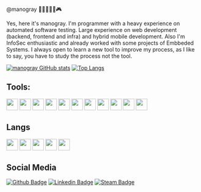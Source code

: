@manogray
👨🏻‍💻🤖📱🎮

Yes, here it's manogray. I'm programmer with a heavy experience on automated software testing. Large experience on web development (backend, frontend and infra) and hybrid mobile development. Also I'm InfoSec enthusiastic and already worked with some projects of Embbeded Systems. I always open to learn a new tool to improve my process, as I like to say, you have to study the process not the tool.

[![manogray GitHub stats](https://github-readme-stats.vercel.app/api?username=manogray&show_icons=true&theme=radical)](https://github.com/manogray/github-readme-stats)    [![Top Langs](https://github-readme-stats.vercel.app/api/top-langs/?username=manogray&layout=compact&theme=radical)](https://github.com/manogray/github-readme-stats)

## Tools:
<img height="30" src="https://img.shields.io/badge/Pytest-323330?style=for-the-badge&logo=pytest&logoColor=f5f5f5"> <img height="30" src="https://img.shields.io/badge/Selenium-323330?style=for-the-badge&logo=selenium&logoColor=f5f5f5"> <img height="30" src="https://img.shields.io/badge/React-323330?style=for-the-badge&logo=react&logoColor=f5f5f5"> <img height="30" src="https://img.shields.io/badge/Laravel-323330?style=for-the-badge&logo=laravel&logoColor=f5f5f5"> <img height="30" src="https://img.shields.io/badge/Node.js-323330?style=for-the-badge&logo=nodedotjs&logoColor=f5f5f5"> <img height="30" src="https://img.shields.io/badge/FastAPI-323330?style=for-the-badge&logo=fastapi&logoColor=f5f5f5"> <img height="30" src="https://img.shields.io/badge/Arduino-323330?style=for-the-badge&logo=arduino&logoColor=f5f5f5"> <img height="30" src="https://img.shields.io/badge/Raspberry-323330?style=for-the-badge&logo=raspberrypi&logoColor=f5f5f5"> <img height="30" src="https://img.shields.io/badge/ESP32-323330?style=for-the-badge&logo=espressif&logoColor=f5f5f5"> <img height="30" src="https://img.shields.io/badge/Git-323330?style=for-the-badge&logo=git&logoColor=f5f5f5"> <img height="30" src="https://img.shields.io/badge/Linux-323330?style=for-the-badge&logo=linux&logoColor=f5f5f5"> 

## Langs
<img height="30" src="https://img.shields.io/badge/Python-323330?style=for-the-badge&logo=python&logoColor=f5f5f5"> <img height="30" src="https://img.shields.io/badge/PHP-323330?style=for-the-badge&logo=php&logoColor=f5f5f5"> <img height="30" src="https://img.shields.io/badge/C/C++-323330?style=for-the-badge&logo=cplusplus&logoColor=f5f5f5"> <img height="30" src="https://img.shields.io/badge/Javascript-323330?style=for-the-badge&logo=javascript&logoColor=f5f5f5"> <img height="30" src="https://img.shields.io/badge/Typescript-323330?style=for-the-badge&logo=typescript&logoColor=f5f5f5">

## Social Media
[![Github Badge](https://img.shields.io/badge/-Github-000?style=flat-square&logo=Github&logoColor=white&link=https://github.com/manogray)](https://github.com/manogray) [![Linkedin Badge](https://img.shields.io/badge/-LinkedIn-blue?style=flat-square&logo=inspire&logoColor=white&link=https://www.linkedin.com/in/manogray/)](https://www.linkedin.com/in/manogray/) [![Steam Badge](https://img.shields.io/badge/-Steam-1a2939?style=flat-square&logo=steam&logoColor=c5c3c0&link=https://steamcommunity.com/id/manogray)](https://steamcommunity.com/id/manogray)
